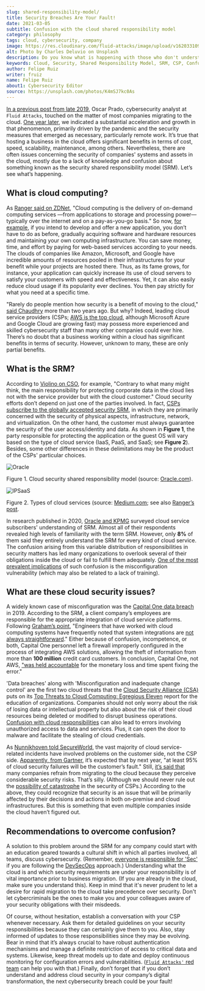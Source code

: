 ```yaml
---
slug: shared-responsibility-model/
title: Security Breaches Are Your Fault!
date: 2021-03-05
subtitle: Confusion with the cloud shared responsibility model
category: philosophy
tags: cloud, cybersecurity, company
image: https://res.cloudinary.com/fluid-attacks/image/upload/v1620331096/blog/shared-responsibility-model/cover_musv3h.webp
alt: Photo by Charles Deluvio on Unsplash
description: Do you know what is happening with those who don't understand the cloud security shared responsibility model? Find out here and get some recommendations.
keywords: Cloud, Security, Shared Responsibility Model, SRM, CSP, Confusion, Ethical Hacking, Pentesting
author: Felipe Ruiz
writer: fruiz
name: Felipe Ruiz
about1: Cybersecurity Editor
source: https://unsplash.com/photos/K4mSJ7kc0As
---
```


[In a previous post from late 2019](../security-trends/), Oscar Prado,
cybersecurity analyst at `Fluid Attacks`, touched on the matter of most
companies migrating to the cloud. [One year
later](../cybersecurity-2020-21-i/), we indicated a substantial
acceleration and growth in that phenomenon, primarily driven by the
pandemic and the security measures that emerged as necessary,
particularly remote work. It’s true that hosting a business in the cloud
offers significant benefits in terms of cost, speed, scalability,
maintenance, among others. Nevertheless, there are often issues
concerning the security of companies' systems and assets in the cloud,
mostly due to a lack of knowledge and confusion about something known as
the security shared responsibility model (SRM). Let’s see what’s
happening.

## What is cloud computing?

As [Ranger said on
ZDNet](https://www.zdnet.com/article/what-is-cloud-computing-everything-you-need-to-know-about-the-cloud/),
"Cloud computing is the delivery of on-demand computing services —from
applications to storage and processing power— typically over the
internet and on a pay-as-you-go basis." So now, [for
example](https://medium.com/@aditi.chaudhry92/what-is-cloud-computing-59d0d5570332),
if you intend to develop and offer a new application, you don’t have to
do as before, gradually acquiring software and hardware resources and
maintaining your own computing infrastructure. You can save money, time,
and effort by paying for web-based services according to your needs. The
clouds of companies like Amazon, Microsoft, and Google have incredible
amounts of resources pooled in their infrastructures for your benefit
while your projects are hosted there. Thus, as its fame grows, for
instance, your application can quickly increase its use of cloud servers
to satisfy your customers with speed and effectiveness. Yet, it can also
easily reduce cloud usage if its popularity ever declines. You then pay
strictly for what you need at a specific time.

"Rarely do people mention how security is a benefit of moving to the
cloud," [said
Chaudhry](https://medium.com/@aditi.chaudhry92/how-to-be-secure-in-the-cloud-613846412db1)
more than two years ago. But why? Indeed, leading cloud service
providers (CSPs; [AWS is the top
cloud](https://www.zdnet.com/article/cloud-computing-aws-is-still-the-biggest-player-but-microsoft-azure-and-google-cloud-are-growing-fast/),
although Microsoft Azure and Google Cloud are growing fast) may possess
more experienced and skilled cybersecurity staff than many other
companies could ever hire. There’s no doubt that a business working
within a cloud has significant benefits in terms of security. However,
unknown to many, these are only partial benefits.

## What is the SRM?

According to [Violino on
CSO](https://www.csoonline.com/article/3043030/top-cloud-security-threats.html),
for example, "Contrary to what many might think, the main responsibility
for protecting corporate data in the cloud lies not with the service
provider but with the cloud customer." Cloud security efforts don’t
depend on just one of the parties involved. In fact, [CSPs subscribe to
the globally accepted security
SRM](https://blog.radware.com/security/cloudsecurity/2020/10/understanding-the-shared-responsibility-model/),
in which they are primarily concerned with the security of physical
aspects, infrastructure, network, and virtualization. On the other hand,
the customer must always guarantee the security of the user
access/identity and data. As shown in **Figure 1**, the party
responsible for protecting the application or the guest OS will vary
based on the type of cloud service (IaaS, PaaS, and SaaS; see **Figure
2**). Besides, some other differences in these delimitations may be the
product of the CSPs' particular choices.

<div class="imgblock">

![Oracle](https://res.cloudinary.com/fluid-attacks/image/upload/v1620331095/blog/shared-responsibility-model/oracle_tleunv.webp)

<div class="title">

Figure 1. Cloud security shared responsibility model (source:
[Oracle.com](https://www.oracle.com/a/ocom/docs/cloud/oracle-ctr-2020-shared-responsibility.pdf)).

</div>

</div>

<div class="imgblock">

![IPSaaS](https://res.cloudinary.com/fluid-attacks/image/upload/v1620331094/blog/shared-responsibility-model/ipsaas_jzdvv4.webp)

<div class="title">

Figure 2. Types of cloud services (source:
[Medium.com](https://miro.medium.com/max/2800/1*hlMABmD_hJmMJlu433KIAg.png);
see also [Ranger’s
post](https://www.zdnet.com/article/what-is-cloud-computing-everything-you-need-to-know-about-the-cloud/).

</div>

</div>

In research published in 2020, [Oracle and
KPMG](https://www.oracle.com/a/ocom/docs/cloud/oracle-ctr-2020-shared-responsibility.pdf)
surveyed cloud service subscribers' understanding of SRM. Almost all of
their respondents revealed high levels of familiarity with the term SRM.
However, only **8%** of them said they entirely understand the SRM for
every kind of cloud service. The confusion arising from this variable
distribution of responsibilities in security matters has led many
organizations to overlook several of their obligations inside the cloud
or fail to fulfill them adequately. [One of the most prevalent
implications](https://www.secureworldexpo.com/industry-news/4-types-cloud-security-vulnerability-mitigation)
of such confusion is the misconfiguration vulnerability (which may also
be related to a lack of training).

<cta-banner
  buttontxt="Read more"
  link="/solutions/devsecops/"
  title="Get started with Fluid Attacks' DevSecOps solution right now"
/>

## What are these cloud security issues?

A widely known case of misconfiguration was the [Capital One data
breach](https://edition.cnn.com/2019/07/29/business/capital-one-data-breach/index.html)
in 2019. According to the SRM, a client company’s employees are
responsible for the appropriate integration of cloud service platforms.
Following [Graham’s
point](https://www.bitsight.com/blog/what-companies-using-cloud-computing-providers-need-to-know-about-their-risk-responsibilities),
"Engineers that have worked with cloud computing systems have frequently
noted that system integrations are [not always
straightforward](https://www.wsj.com/articles/human-error-often-the-culprit-in-cloud-data-breaches-11566898203)."
Either because of confusion, incompetence, or both, Capital One
personnel left a firewall improperly configured in the process of
integrating AWS solutions, allowing the theft of information from more
than **100 million** credit card customers. In conclusion, Capital One,
not AWS, ["was held
accountable](https://www.bitsight.com/blog/what-companies-using-cloud-computing-providers-need-to-know-about-their-risk-responsibilities)
for the monetary loss and time spent fixing the error."

'Data breaches' along with 'Misconfiguration and inadequate change
control' are the first two cloud threats that the [Cloud Security
Alliance (CSA)](https://cloudsecurityalliance.org/) puts on its [Top
Threats to Cloud Computing: Egregious
Eleven](https://cloudsecurityalliance.org/artifacts/top-threats-egregious-11-deep-dive/)
report for the education of organizations. Companies should not only
worry about the risk of losing data or intellectual property but also
about the risk of their cloud resources being deleted or modified to
disrupt business operations. [Confusion with cloud
responsibilities](https://www.oracle.com/a/ocom/docs/cloud/oracle-ctr-2020-shared-responsibility.pdf)
can also lead to errors involving unauthorized access to data and
services. Plus, it can open the door to malware and facilitate the
stealing of cloud credentials.

As [Nunnikhoven told
SecureWorld](https://www.secureworldexpo.com/industry-news/biggest-cloud-security-threat-2021),
the vast majority of cloud service-related incidents have involved
problems on the customer side, not the CSP side. [Apparently, from
Gartner](https://blog.radware.com/security/cloudsecurity/2020/10/understanding-the-shared-responsibility-model/),
it’s expected that by next year, "at least 95% of cloud security
failures will be the customer’s fault." Still, [it’s said
that](https://www.threatscape.com/what-is-the-shared-responsibility-model-your-cloud-security-responsibilities-defined/)
many companies refrain from migrating to the cloud because they perceive
considerable security risks. That’s silly. (Although we should never
rule out the [possibility of
catastrophe](https://www.csoonline.com/article/3573371/cloud-technology-great-for-security-but-poses-systemic-risks-according-to-new-report.html)
in the security of CSPs.) According to the above, they could recognize
that security is an issue that will be primarily affected by their
decisions and actions in both on-premise and cloud infrastructures. But
this is something that even multiple companies inside the cloud haven’t
figured out.

## Recommendations to overcome confusion?

A solution to this problem around the SRM
for any company
could start with an education geared towards a cultural shift
in which all parties involved,
all teams,
discuss cybersecurity.
(Remember, [everyone is responsible for 'Sec'](../devsecops-concept/)
if you are following the [DevSecOps](../../solutions/devsecops/) approach.)
Understanding what the cloud is
and which security requirements are under your responsibility
is of vital importance prior to business migration.
(If you are already in the cloud,
make sure you understand this).
Keep in mind that it's never prudent
to let a desire for rapid migration to the cloud
take precedence over security.
Don't let cybercriminals be the ones
to make you and your colleagues aware of your security obligations
with their misdeeds.

Of course, without hesitation, establish a conversation with your CSP
whenever necessary. Ask them for detailed guidelines on your security
responsibilities because they can certainly give them to you. Also, stay
informed of updates to those responsibilities since they may be
evolving. Bear in mind that it’s always crucial to have robust
authentication mechanisms and manage a definite restriction of access to
critical data and systems. Likewise, keep threat models up to date and
deploy continuous monitoring for configuration errors and
vulnerabilities. ([`Fluid Attacks'` red
team](../../services/continuous-hacking/) can help you with that.)
Finally, don’t forget that if you don’t understand and address cloud
security in your company’s digital transformation, the next
cybersecurity breach could be your fault\!
